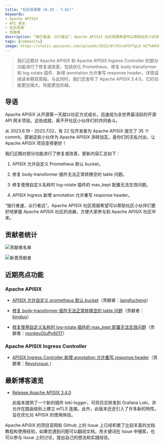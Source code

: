 ```yaml
---
title: "社区双周报 (6.19 - 7.02)"
keywords: 
- Apache APISIX
- API 网关
- 社区周报
- 贡献者
description: “独行者速，众行者远”。Apache APISIX 社区周报希望可以帮助社区小伙伴们更好地掌握 Apache APISIX 社区的进展，方便大家参与到 Apache APISIX 社区中来。
tags: [Community]
image: https://static.apiseven.com/uploads/2023/07/03/eFGYTgLd_%E7%A4%BE%E5%8C%BA%E5%8F%8C%E5%91%A8%E6%8A%A5-%E5%85%AC%E4%BC%97%E5%8F%B7%E5%A4%B4%E5%9B%BE-%E4%B8%AD%E6%96%87.png
---
```


> 我们近期对 Apache APISIX 和 Apache APISIX Ingress Controller 的部分功能进行了修复或改善，包括优化 Prometheus、修复 body-transformer 和 log-rotate 插件、新增 annotation 允许重写 response header，详情请阅读本期双周报。与此同时，我们还发布了 Apache APISIX 3.4.0。它的功能更加强大，性能更加优越。

<!--truncate-->

## 导语

Apache APISIX 从开源第一天就以社区方式成长，迅速成为全世界最活跃的开源 API 网关项目。这些成就，离不开社区小伙伴们的共同奋斗。

从 2023.6.19 - 2023.7.02，有 22 位开发者为 Apache APISIX 提交了 35 个 commit。感谢这些小伙伴为 Apache APISIX 添砖加瓦，是你们的无私付出，让 Apache APISIX 项目变得更好！

我们近期对部分功能进行了修复或改善，更新内容汇总如下：

1. APISIX 允许自定义 Prometheus 默认 bucket。

2. 修复 body-transformer 插件无法正常转换空的 table 问题。

3. 修复使用自定义名称时 log-rotate 插件的 max_kept 配置无法生效问题。

4. APISIX Ingress 新增 annotation 允许重写 response header。

“独行者速，众行者远”。Apache APISIX 社区周报希望可以帮助社区小伙伴们更好地掌握 Apache APISIX 社区的进展，方便大家参与到 Apache APISIX 社区中来。

## 贡献者统计

![贡献者名单](https://static.apiseven.com/uploads/2023/07/03/NmhS4JKj_%E8%B4%A1%E7%8C%AE%E8%80%85%E5%90%8D%E5%8D%95.png)

![新晋贡献者](https://static.apiseven.com/uploads/2023/07/07/M3P3D5AP_%E6%96%B0%E6%99%8B%E8%B4%A1%E7%8C%AE%E8%80%85%E6%B5%B7%E6%8A%A5.png)

## 近期亮点功能

### Apache APISIX

- [APISIX 允许自定义 prometheus 默认 bucket](https://github.com/apache/apisix/pull/9673)（贡献者：[jiangfucheng](https://github.com/jiangfucheng)）

- [修复 body-transformer 插件无法正常转换空的 table 问题](https://github.com/apache/apisix/pull/9669)（贡献者：[kingluo](https://github.com/kingluo)）

- [修复使用自定义名称时 log-rotate 插件的 max_kept 配置无法生效问题](https://github.com/apache/apisix/pull/9749)（贡献者：[monkeyDluffy6017](https://github.com/monkeyDluffy6017)）

### Apache APISIX Ingress Controller

- [APISIX Ingress Controller 新增 annotation 允许重写 response header](https://github.com/apache/apisix-ingress-controller/pull/1861)（贡献者：[Revolyssup ](https://github.com/Revolyssup )）

## 最新博客速览

- [Release Apache APISIX 3.4.0](https://apisix.apache.org/zh/blog/2023/06/30/release-apache-apisix-3.4.0/)
  
  此版本提供了一个新的插件 loki-logger，可将日志转发到 Grafana Loki，并允许在路由级别上建立 mTLS 连接。此外，此版本还还引入了许多新的特性，旨在优化对 APISIX 的使用体验。

Apache APISIX 的项目官网和 Github 上的 Issue 上已经积累了比较丰富的文档教程和使用经验，如果您遇到问题可以翻阅文档，用关键词在 Issue 中搜索，也可以参与 Issue 上的讨论，提出自己的想法和实践经验。
